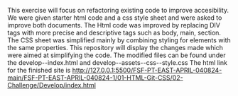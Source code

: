 This exercise will focus on refactoring existing code to improve accesibility.
We were given starter html code and a css style sheet and were asked to improve both documents.
The Html code was improved by replacing DIV tags with more precise and descriptive tags such as body, main, section.
The CSS sheet was simplified mainly by combining styling for elements with the same properties.
This repository will display the changes made which were aimed at simplifying the code.
The modified files can be found under the develop--index.html and develop--assets--css--style.css
The html link for the finished site is http://127.0.0.1:5500/FSF-PT-EAST-APRIL-040824-main/FSF-PT-EAST-APRIL-040824-1/01-HTML-Git-CSS/02-Challenge/Develop/index.html
